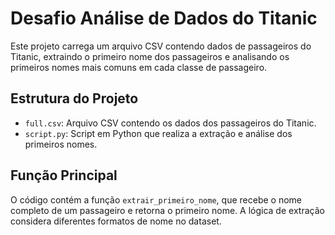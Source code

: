 # Desafio Análise de Dados do Titanic

Este projeto carrega um arquivo CSV contendo dados de passageiros do Titanic, extraindo o primeiro nome dos passageiros e analisando os primeiros nomes mais comuns em cada classe de passageiro.

## Estrutura do Projeto

- `full.csv`: Arquivo CSV contendo os dados dos passageiros do Titanic.
- `script.py`: Script em Python que realiza a extração e análise dos primeiros nomes.

## Função Principal

O código contém a função `extrair_primeiro_nome`, que recebe o nome completo de um passageiro e retorna o primeiro nome. A lógica de extração considera diferentes formatos de nome no dataset.
